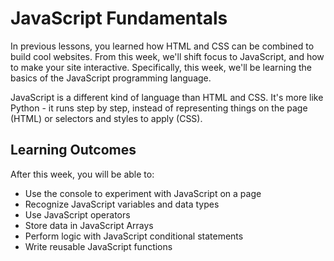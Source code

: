 # JavaScript Fundamentals
<!-- 
<div style="position: relative; padding-bottom: 56.25%; height: 0; margin: 20px 0px;"><iframe src="" title="YouTube video player" frameborder="0"  allowfullscreen style="position: absolute; top: 0; left: 0; width: 100%; height: 100%; background: url(./action-and-interaction/actions/js.gif); background-size: cover;"></iframe></div> -->

In previous lessons, you learned how HTML and CSS can be combined to build cool websites. From this week, we'll shift focus to JavaScript, and how to make your site interactive. Specifically, this week, we'll be learning the basics of the JavaScript programming language.

JavaScript is a different kind of language than HTML and CSS. It's more like Python - it runs step by step, instead of representing things on the page (HTML) or selectors and styles to apply (CSS).

## Learning Outcomes

After this week, you will be able to:

- Use the console to experiment with JavaScript on a page
- Recognize JavaScript variables and data types
- Use JavaScript operators
- Store data in JavaScript Arrays
- Perform logic with JavaScript conditional statements
- Write reusable JavaScript functions

<!-- 
## Welcome Video
https://youtu.be/KnLXeYemMTw
TODO: welcome video -->

<!-- ## An overview of this week content -->

<!-- <div style="position: relative; padding-bottom: 56.25%; height: 0;"><iframe width="100%" height="415" src="https://www.youtube.com/embed/KnLXeYemMTw" title="Linking your CSS" frameborder="0" allow="accelerometer; autoplay; clipboard-write; encrypted-media; gyroscope; picture-in-picture" allowfullscreen></iframe></div>
</details> -->
